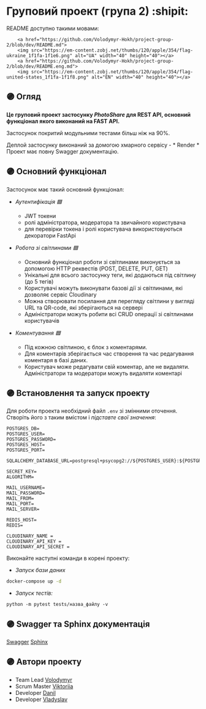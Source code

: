 # Груповий проект (група 2) :shipit:

README доступно такими мовами:

        <a href="https://github.com/Volodymyr-Hokh/project-group-2/blob/dev/README.md">
        <img src="https://em-content.zobj.net/thumbs/120/apple/354/flag-ukraine_1f1fa-1f1e6.png" alt="UA" width="40" height="40"></a>
        <a href="https://github.com/Volodymyr-Hokh/project-group-2/blob/dev/README.eng.md">
        <img src="https://em-content.zobj.net/thumbs/120/apple/354/flag-united-states_1f1fa-1f1f8.png" alt="EN" width="40" height="40"></a>
        

## :purple_circle: **Огляд**

**Це груповий проект застосунку *PhotoShare* для REST API, основний функціонал якого виконаний на FAST API.**

Застосунок покритий модульними тестами більш ніж на 90%.

Деплой застосунку виконаний за домогою хмарного сервісу - * Render *
Проект має повну Swagger документацію.

## :purple_circle: **Основний функціонал**

Застосунок має такий основний функціонал:
* *Аутентифікація :blue_square:*
    * JWT токени
    * ролі адміністратора, модератора та звичайного користувача
    * для перевірки токена і ролі користувача використовуються декоратори FastApi

* *Робота зі світлинами :blue_square:*
    * Основний функціонал роботи зі світлинами виконується за допомогою HTTP реквестів (POST, DELETE, PUT, GET)
    * Унікальні для всього застосунку теги, які додаються під світлину (до 5 тегів)
    * Користувачі можуть виконувати базові дії зі світлинами, які дозволяє сервіс Cloudinary
    * Можна створювати посилання для перегляду світлини у вигляді URL та QR-code, які зберігаються на сервері
    * Адміністратори можуть робити всі CRUD операції зі світлинами користувачів

* *Коментування :blue_square:*
    * Під кожною світлиною, є блок з коментарями. 
    * Для коментарів зберігається час створення та час редагування коментаря в базі даних.
    * Користувач може редагувати свій коментар, але не видаляти. Адміністратори та модератори можуть видаляти коментарі


## :purple_circle: **Встановлення та запуск проекту** 

Для роботи проекта необхідний файл `.env` зі змінними оточення.
Створіть його з таким вмістом і *підставте свої значення*:

```dotenv
POSTGRES_DB=
POSTGRES_USER=
POSTGRES_PASSWORD=
POSTGRES_HOST=
POSTGRES_PORT=

SQLALCHEMY_DATABASE_URL=postgresql+psycopg2://${POSTGRES_USER}:${POSTGRES_PASSWORD}@${POSTRGES_HOST}:${POSTGRES_PORT}/${POSTGRES_DB}

SECRET_KEY=
ALGORITHM=

MAIL_USERNAME=
MAIL_PASSWORD=
MAIL_FROM=
MAIL_PORT=
MAIL_SERVER=

REDIS_HOST=
REDIS=

CLOUDINARY_NAME = 
CLOUDINARY_API_KEY = 
CLOUDINARY_API_SECRET = 
```

Виконайте наступні команди в корені проекту:

* *Запуск бази даних*
```bash
docker-compose up -d
```


* *Запуск тестів:*  
```
python -m pytest tests/назва_файлу -v
```
## :purple_circle: Swagger та Sphinx документація

[Swagger](https://photo-app-of9h.onrender.com/swagger)
[Sphinx](https://photo-app-of9h.onrender.com/docs)

##  :purple_circle: **Автори проекту** 

* Team Lead [Volodymyr](https://github.com/Volodymyr-Hokh)
* Scrum Master [Viktoriia](https://github.com/Nilinz)
* Developer [Danil](https://github.com/Pelmenoff)
* Developer [Vladyslav](https://github.com/Vlad96Kir)
